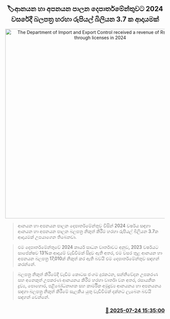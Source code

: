 <p align='center'><b><h2 align='center' title='The Department of Import and Export Control received a revenue of Rs. 3.7 billion through licenses in 2024'>🏷ආනයන හා අපනයන පාලන දෙපාර්තමේන්තුව‍ට 2024 වසරේදී බලපත්‍ර හරහා රුපියල් බිලියන 3.7 ක ආදායමක් </h2></b></p>
<p align='center'><img src='https://helakuru.sgp1.cdn.digitaloceanspaces.com/esana/images/lib/5000-archived.jpg' width='600' alt='The Department of Import and Export Control received a revenue of Rs. 3.7 billion through licenses in 2024'></p>

> ආනයන හා අපනයන පාලන දෙපාර්තමේන්තුව විසින් 2024 වර්ෂය සඳහා ආනයන හා අපනයන පාලන බලපත්‍ර නිකුත් කිරීම හරහා රුපියල් බිලියන 3.7ක ආදායමක් උපයාගෙන තිබෙනවා.

> එම දෙපාර්තමේන්තුවේ 2024 කාර්ය සාධන වාර්තාවට අනුව, 2023 වර්ෂයට සාපේක්ෂව 13%ක ආදායම් වැඩිවීමක් සිදුව ඇති අතර, එම වසර තුළ ආනයන හා අපනයන බලපත්‍ර 17,010ක් නිකුත් කර ඇති බවයි එම දෙපාර්තමේන්තුව සඳහන් කරන්නේ.

> බලපත්‍ර නිකුත් කිරීමේදී වැඩිම කොටස ජංගම දුරකථන, සන්නිවේදන උපකරණ සහ අනෙකුත් උපකරණ ආනයනය කිරීම හරහා වාර්තා වන අතර, රසායනික ද්‍රව්‍ය, පොහොර, පළිබෝධනාශක සහ කාර්මික අමුද්‍රව්‍ය ආනයනය හා අපනයනය සඳහා බලපත්‍ර නිකුත් කිරීමේ සැලකිය යුතු වැඩිවීමක් දක්නට ලැබෙන බවයි සඳහන් වෙන්නේ.



<h3 align='right'><a href='https://www.helakuru.lk/esana/p/112134/'>📅 2025-07-24 15:35:00</a></h3>
